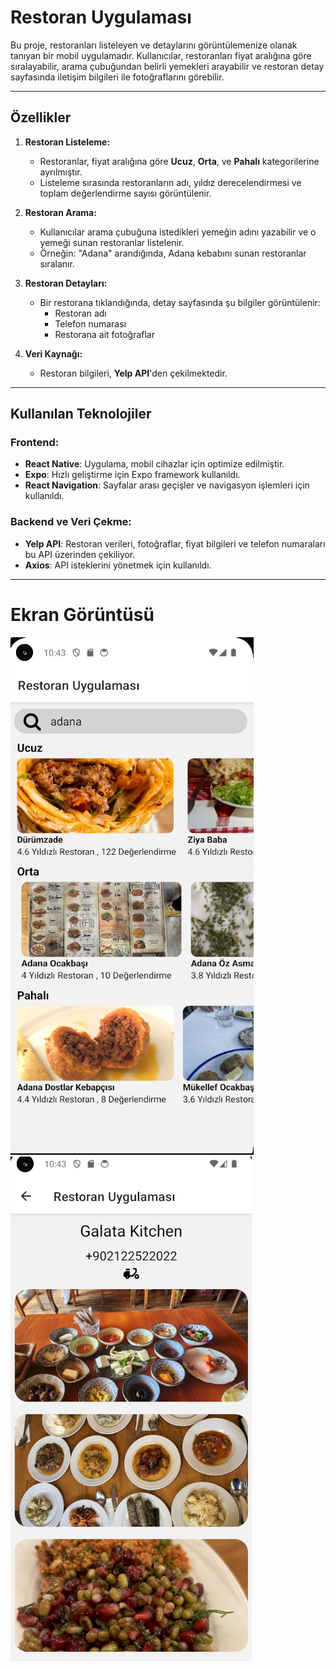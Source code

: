 # Restoran Uygulaması

Bu proje, restoranları listeleyen ve detaylarını görüntülemenize olanak tanıyan bir mobil uygulamadır. Kullanıcılar, restoranları fiyat aralığına göre sıralayabilir, arama çubuğundan belirli yemekleri arayabilir ve restoran detay sayfasında iletişim bilgileri ile fotoğraflarını görebilir.

---

## Özellikler

1. **Restoran Listeleme:**
   - Restoranlar, fiyat aralığına göre **Ucuz**, **Orta**, ve **Pahalı** kategorilerine ayrılmıştır.
   - Listeleme sırasında restoranların adı, yıldız derecelendirmesi ve toplam değerlendirme sayısı görüntülenir.

2. **Restoran Arama:**
   - Kullanıcılar arama çubuğuna istedikleri yemeğin adını yazabilir ve o yemeği sunan restoranlar listelenir.
   - Örneğin: "Adana" arandığında, Adana kebabını sunan restoranlar sıralanır.

3. **Restoran Detayları:**
   - Bir restorana tıklandığında, detay sayfasında şu bilgiler görüntülenir:
     - Restoran adı
     - Telefon numarası
     - Restorana ait fotoğraflar

4. **Veri Kaynağı:**
   - Restoran bilgileri, **Yelp API**'den çekilmektedir.

---

## Kullanılan Teknolojiler

### **Frontend:**
- **React Native**: Uygulama, mobil cihazlar için optimize edilmiştir.
- **Expo**: Hızlı geliştirme için Expo framework kullanıldı.
- **React Navigation**: Sayfalar arası geçişler ve navigasyon işlemleri için kullanıldı.

### **Backend ve Veri Çekme:**
- **Yelp API**: Restoran verileri, fotoğraflar, fiyat bilgileri ve telefon numaraları bu API üzerinden çekiliyor.
- **Axios**: API isteklerini yönetmek için kullanıldı.

---

# Ekran Görüntüsü
![Proje Ekran Görüntüsü](./images/Ekran%20görüntüsü%202025-01-09%20014333.png)
![Proje Ekran Görüntüsü](./images/Ekran%20görüntüsü%202025-01-09%20014409.png)

